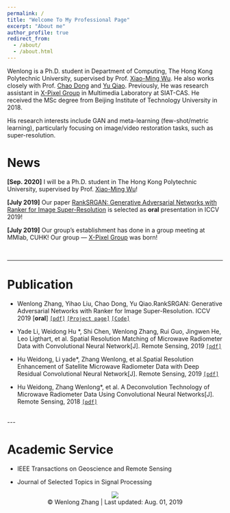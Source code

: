 ```yaml
---
permalink: /
title: "Welcome To My Professional Page"
excerpt: "About me"
author_profile: true
redirect_from: 
  - /about/
  - /about.html
---
```


Wenlong is a Ph.D. student in Department of Computing, The Hong Kong Polytechnic University, supervised by Prof. [Xiao-Ming Wu](http://www4.comp.polyu.edu.hk/~csxmwu/). He also works closely with Prof. [Chao Dong](https://scholar.google.com/citations?hl=zh-CN&user=OSDCB0UAAAAJ) and [Yu Qiao](http://mmlab.siat.ac.cn/team). Previously, He was research assistant in [X-Pixel Group](http://xpixel.group/index) in Multimedia Laboratory at SIAT-CAS. He received the MSc degree from Beijing Institute of Technology University in 2018.

His research interests include GAN and meta-learning (few-shot/metric learning), particularly focusing on image/video restoration tasks, such as super-resolution.
<br>

News
======
**[Sep. 2020]** I will be a Ph.D. student in The Hong Kong Polytechnic University, supervised by Prof. [Xiao-Ming Wu](http://www4.comp.polyu.edu.hk/~csxmwu/)!

**[July 2019]** Our paper [RankSRGAN: Generative Adversarial Networks with Ranker for Image Super-Resolution](https://arxiv.org/abs/1908.06382)  is selected as **oral** presentation in ICCV 2019!

**[July 2019]** Our group’s establishment has done in a group meeting at MMlab, CUHK! Our group — [X-Pixel Group](http://xpixel.group/index) was born!

<br>

---


Publication
======
* Wenlong Zhang, Yihao Liu, Chao Dong, Yu Qiao.RankSRGAN: Generative Adversarial Networks with Ranker
for Image Super-Resolution. ICCV 2019 [**oral**] [`[pdf]`](https://arxiv.org/abs/1908.06382) [`[Project page]`](https://wenlongzhang0724.github.io/Projects/RankSRGAN) [`[Code]`](https://github.com/WenlongZhang0724/RankSRGAN)

* Yade Li, Weidong Hu *, Shi Chen, Wenlong Zhang, Rui Guo, Jingwen He, 
Leo Ligthart, et al. Spatial Resolution Matching of Microwave Radiometer Data with 
Convolutional Neural Network[J]. Remote Sensing, 2019 [`[pdf]`](https://www.mdpi.com/2072-4292/11/20/2432/htm)

* Hu Weidong, Li yade*, Zhang Wenlong, et al.Spatial Resolution Enhancement of Satellite
Microwave Radiometer Data with Deep Residual Convolutional Neural Network[J]. Remote
Sensing, 2019 [`[pdf]`](https://www.mdpi.com/2072-4292/11/7/771)

* Hu Weidong, Zhang Wenlong*, et al. A Deconvolution Technology of Microwave Radiometer
Data Using Convolutional Neural Networks[J]. Remote Sensing, 2018 [`[pdf]`](https://www.mdpi.com/2072-4292/10/2/275)

<br>
---

Academic Service
======
* IEEE Transactions on Geoscience and Remote Sensing

* Journal of Selected Topics in Signal Processing

<body>
<center>
<a href='https://clustrmaps.com/site/1au09'  title='Visit tracker'><img src='//clustrmaps.com/map_v2.png?cl=ffffff&w=300&t=tt&d=fvH7zH9jgGaRu_Ln0ax1mxLe9YfiD0GRcfq6CbjruhQ&co=2d78ad&ct=ffffff'/></a>
</center>  
<body>
<center>
© Wenlong Zhang | Last updated: Aug. 01, 2019
</center>  
